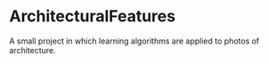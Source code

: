ArchitecturalFeatures
=====================

A small project in which learning algorithms are applied to photos of architecture.